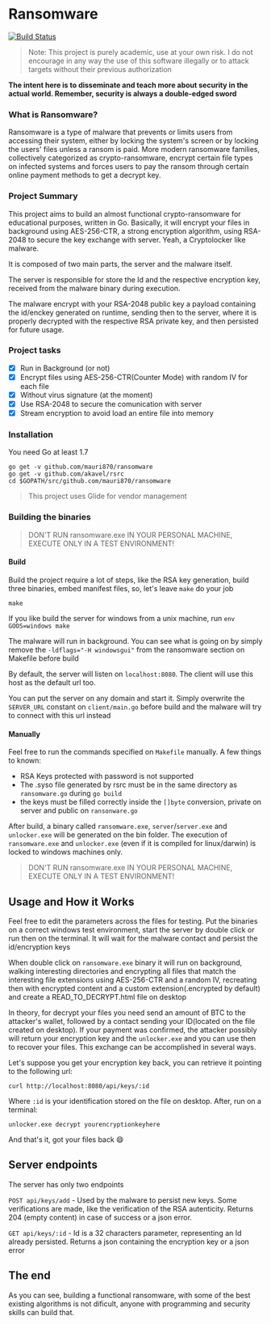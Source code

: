 # Ransomware

[![Build Status](https://travis-ci.org/mauri870/ransomware.svg?branch=master)](https://travis-ci.org/mauri870/ransomware)

> Note: This project is purely academic, use at your own risk. I do not encourage in any way the use of this software illegally or to attack targets without their previous authorization

**The intent here is to disseminate and teach more about security in the actual world. Remember, security is always a double-edged sword**

### What is Ransomware?
Ransomware is a type of malware that prevents or limits users from accessing their system, either by locking the system's screen or by locking the users' files unless a ransom is paid. More modern ransomware families, collectively categorized as crypto-ransomware, encrypt certain file types on infected systems and forces users to pay the ransom through certain online payment methods to get a decrypt key.

### Project Summary
This project aims to build an almost functional crypto-ransomware for educational purposes, written in Go. Basically, it will encrypt your files in background using AES-256-CTR, a strong encryption algorithm, using RSA-2048 to secure the key exchange with server. Yeah, a Cryptolocker like malware.

It is composed of two main parts, the server and the malware itself.

The server is responsible for store the Id and the respective encryption key, received from the malware binary during execution.

The malware encrypt with your RSA-2048 public key a payload containing the id/enckey generated on runtime, sending then to the server, where it is properly decrypted with the respective RSA private key, and then persisted for future usage.

### Project tasks

- [x] Run in Background (or not)
- [x] Encrypt files using AES-256-CTR(Counter Mode) with random IV for each file
- [x] Without virus signature (at the moment)
- [x] Use RSA-2048 to secure the comunication with server
- [x] Stream encryption to avoid load an entire file into memory

### Installation

You need Go at least 1.7

```
go get -v github.com/mauri870/ransomware
go get -v github.com/akavel/rsrc
cd $GOPATH/src/github.com/mauri870/ransomware
```
> This project uses Glide for vendor management

### Building the binaries

> DON'T RUN ransomware.exe IN YOUR PERSONAL MACHINE, EXECUTE ONLY IN A TEST ENVIRONMENT!

#### Build

Build the project require a lot of steps, like the RSA key generation, build three binaries, embed manifest files, so, let's leave `make` do your job
```
make
```
If you like build the server for windows from a unix machine, run `env GOOS=windows make`

The malware will run in background. You can see what is going on by simply remove the `-ldflags="-H windowsgui"` from the ransomware section on Makefile before build

By default, the server will listen on `localhost:8080`. The client will use this host as the default url too.

You can put the server on any domain and start it. Simply overwrite the `SERVER_URL` constant on `client/main.go` before build and the malware will try to connect with this url instead

#### Manually
Feel free to run the commands specified on `Makefile` manually.
A few things to known:
 - RSA Keys protected with password is not supported
 - The .syso file generated by rsrc must be in the same directory as `ransomware.go` during `go build`
 - the keys must be filled correctly inside the `[]byte` conversion, private on server and public on `ransonware.go`

After build, a binary called `ransomware.exe`, `server`/`server.exe` and `unlocker.exe` will be generated on the bin folder. The execution of `ransomware.exe` and `unlocker.exe` (even if it is compiled for linux/darwin) is locked to windows machines only.

> DON'T RUN ransomware.exe IN YOUR PERSONAL MACHINE, EXECUTE ONLY IN A TEST ENVIRONMENT!

## Usage and How it Works
Feel free to edit the parameters across the files for testing.
Put the binaries on a correct windows test environment, start the server by double click or run then on the terminal.
It will wait for the malware contact and persist the id/encryption keys

When double click on `ransomware.exe` binary it will run on background, walking interesting directories and encrypting all files that match the interesting file extensions using AES-256-CTR and a random IV, recreating then with encrypted content and a custom extension(.encrypted by default) and create a READ_TO_DECRYPT.html file on desktop

In theory, for decrypt your files you need send an amount of BTC to the attacker's wallet, followed by a contact sending your ID(located on the file created on desktop). If your payment was confirmed, the attacker possibly will return your encryption key and the `unlocker.exe` and you can use then to recover your files. This exchange can be accomplished in several ways.

Let's suppose you get your encryption key back, you can retrieve it pointing to the following url:

```
curl http://localhost:8080/api/keys/:id
```
Where `:id` is your identification stored on the file on desktop. After, run on a terminal:

```
unlocker.exe decrypt yourencryptionkeyhere
```
And that's it, got your files back :smile:

## Server endpoints

The server has only two endpoints

`POST api/keys/add` - Used by the malware to persist new keys. Some verifications are made, like the verification of the RSA autenticity. Returns 204 (empty content) in case of success or a json error.

`GET api/keys/:id` - Id is a 32 characters parameter, representing an Id already persisted. Returns a json containing the encryption key or a json error

## The end

As you can see, building a functional ransomware, with some of the best existing algorithms is not dificult, anyone with programming and security skills can build that.

